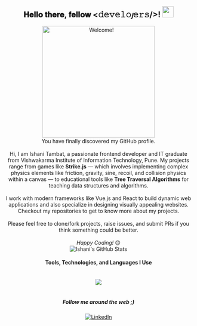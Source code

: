 <div align="center">
    <h2>𝐇𝐞𝐥𝐥𝐨 𝐭𝐡𝐞𝐫𝐞, 𝐟𝐞𝐥𝐥𝐨𝐰 <𝚍𝚎𝚟𝚎𝚕𝚘𝚥𝚎𝚛𝚜/>! <img src="https://tenor.com/blOVi.gif" width="30"></h2>
</div>

<div align="center" width="50">
    <img src="https://media.giphy.com/media/juAa8Ti8vkBA8zKidu/giphy.gif" alt="Welcome!" width="300"/>
</div>

<div align="center">
    You have finally discovered my GitHub profile. <br><br>
    Hi, I am Ishani Tambat, a passionate frontend developer and IT graduate from Vishwakarma Institute of Information Technology, Pune. My projects range from games like <strong>Strike.js</strong> — which involves implementing complex physics elements like friction, gravity, sine, recoil, and collision physics within a canvas — to educational tools like <strong>Tree Traversal Algorithms</strong> for teaching data structures and algorithms.
    <br><br>
    I work with modern frameworks like Vue.js and React to build dynamic web applications and also specialize in designing visually appealing websites. Checkout my repositories to get to know more about my projects.
    <br><br>
    Please feel free to clone/fork projects, raise issues, and submit PRs if you think something could be better.
    <br><br><i>Happy Coding!</i> 😊
</div>

<div align="center">
    <img align="center" src="https://github-readme-stats.vercel.app/api?username=ishanitambat23&show_icons=true&line_height=20&title_color=7A7ADB&icon_color=2234AE&text_color=D3D3D3&bg_color=0,000000,130F40" alt="Ishani's GitHub Stats">
    <br/>
    <h4 align="center">Tools, Technologies, and Languages I Use</h4>
    <br/>
    <div align="center">
        <img src="https://skillicons.dev/icons?i=html,css,react,vuejs,mysql,c,cpp,javascript,firebase,git,aws,bootstrap&perline=7">
        <br/><br/>
        <h5><i>Follow me around the web ;)</i></h5>
        <a href="https://www.linkedin.com/in/ishanitambat23/" target="_blank"><img src="https://img.shields.io/badge/LinkedIn-%230077B5.svg?&style=flat-square&logo=linkedin&logoColor=black" alt="LinkedIn"></a>
    </div>
</div>
